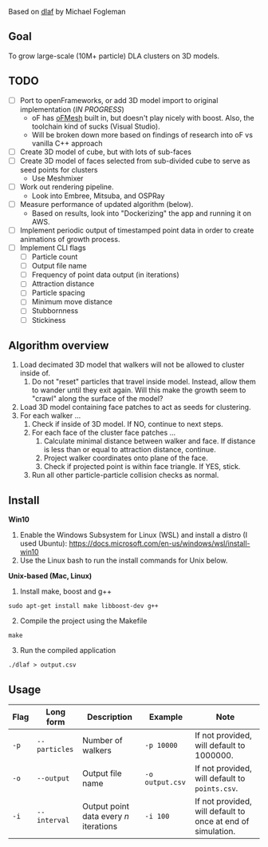 Based on [dlaf](https://github.com/fogleman/dlaf) by Michael Fogleman

## Goal
To grow large-scale (10M+ particle) DLA clusters on 3D models.

## TODO
- [ ] Port to openFrameworks, or add 3D model import to original implementation (_IN PROGRESS_)
  * oF has [oFMesh](https://openframeworks.cc/documentation/3d/ofMesh/) built in, but doesn't play nicely with boost. Also, the toolchain kind of sucks (Visual Studio).
  * Will be broken down more based on findings of research into oF vs vanilla C++ approach
- [ ] Create 3D model of cube, but with lots of sub-faces
- [ ] Create 3D model of faces selected from sub-divided cube to serve as seed points for clusters
  * Use Meshmixer
- [ ] Work out rendering pipeline.
  * Look into Embree, Mitsuba, and OSPRay
- [ ] Measure performance of updated algorithm (below).
  * Based on results, look into "Dockerizing" the app and running it on AWS.
- [ ] Implement periodic output of timestamped point data in order to create animations of growth process.
- [ ] Implement CLI flags
  - [ ] Particle count
  - [ ] Output file name
  - [ ] Frequency of point data output (in iterations)
  - [ ] Attraction distance
  - [ ] Particle spacing
  - [ ] Minimum move distance
  - [ ] Stubbornness
  - [ ] Stickiness

## Algorithm overview
1. Load decimated 3D model that walkers will not be allowed to cluster inside of.
   1. Do not "reset" particles that travel inside model. Instead, allow them to wander until they exit again. Will this make the growth seem to "crawl" along the surface of the model?
2. Load 3D model containing face patches to act as seeds for clustering.
3. For each walker ...
   1. Check if inside of 3D model. If NO, continue to next steps.
   2. For each face of the cluster face patches ...
      1. Calculate minimal distance between walker and face. If distance is less than or equal to attraction distance, continue.
      2. Project walker coordinates onto plane of the face.
      3. Check if projected point is within face triangle. If YES, stick.
   3. Run all other particle-particle collision checks as normal.

## Install

**Win10**
1. Enable the Windows Subsystem for Linux (WSL) and install a distro (I used Ubuntu): https://docs.microsoft.com/en-us/windows/wsl/install-win10
2. Use the Linux bash to run the install commands for Unix below.

**Unix-based (Mac, Linux)**
1. Install make, boost and g++
```
sudo apt-get install make libboost-dev g++
```
2. Compile the project using the Makefile
```
make
```
3. Run the compiled application
```
./dlaf > output.csv
```

## Usage

| Flag | Long form     | Description                            | Example          | Note                                                        |
|---   |---            |---                                     |---               |---                                                          |
| `-p` | `--particles` | Number of walkers                      | `-p 10000`       | If not provided, will default to 1000000.                   |
| `-o` | `--output`    | Output file name                       | `-o output.csv`  | If not provided, will default to `points.csv`.              |
| `-i` | `--interval`  | Output point data every _n_ iterations | `-i 100`         | If not provided, will default to once at end of simulation. |